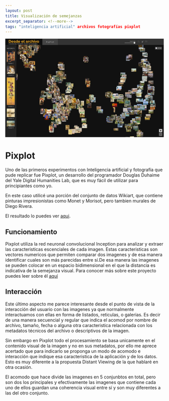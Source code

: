 ```yaml
---
layout: post
title: Visualización de semejanzas
excerpt_separator: <!--more-->
tags: "inteligencia artificial" archivos fotografías pixplot
---
```


![pixplot](../images/pixplot.JPG)

# Pixplot

Uno de las primeros experimentos con Inteligencia artificial y fotografía que pude replicar fue Pixplot, un desarrollo del programador Douglas Duhaime del Yale Digital Humanities Lab, que es muy fácil de utilizar para principiantes como yo.

En este caso utilicé una porción del conjunto de datos Wikiart, que contiene pinturas impresionistas como Monet y Morisot, pero tambien murales de Diego Rivera.

El resultado lo puedes ver [aqui](https://gustavolsj.github.io/pixplot_wikiart/#).

## Funcionamiento

Pixplot utiliza la red neuronal convolucional Inception para analizar y extraer las caracteristicas escenciales de cada imagen. Estas caracteristicas son vectores numericos que permiten comparar dos imagenes y de esa manera identificar cuales son más parecidas entre sí.De esa manera las imagenes se pueden colocar en un espacio bidimensional en el que la distancia es indicativa de la semejanza visual. Para conocer más sobre este proyecto puedes leer sobre él [aquí](https://dhlab.yale.edu/projects/pixplot/)

## Interacción

Este último aspecto me parece interesante desde el punto de vista de la interacción del usuario con las imagenes ya que normalmente interactuamos con ellas en forma de listados, reticulas, o galerias. Es decir de una manera secuencial y regular que indica el acomod por nombre de archivo, tamaño, fecha o alguna otra caracteristica relacionada con los metadatos técnicos del archivo o descriptivos de la imagen.

Sin embargo en Pixplot todo el procesamiento se basa unicamente en el contenido visual de la imagen y no en sus metadatos, por ello me aprece acertado que para indicarlo se proponga un modo de acomodo e interacción que indique esa caracteristica de la aplicación y de los datos. Esto es muy diferente a la propuesta Distant Viewing de la que hablaré en otra ocasión.

El acomodo que hace divide las imagenes en 5 conjunbtos en total, pero son dos los principales y efectivamente las imagenes que contiene cada uno de ellos guardan una coherencia visual entre sí y son muy diferentes a las del otro conjunto.
